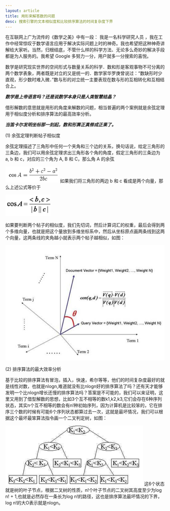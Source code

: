 ```yaml
---
layout: article
title: 用形来解答数的问题
desc: 搜索引擎的文本相似度和比较排序算法的时间复杂度下界
---
```


在互联网上广为流传的《数学之美》中有一段：
我是一名科学研究人员 ，我在工作中经常惊叹于数学语言应用于解决实际问题上时的神奇。我也希望把这种神奇讲解给大家听。当然，归根结底，不管什么样的科学方法、无论多么奇妙的解决手段都是为人服务的。我希望 Google 多努力一分，用户就多一分搜索的喜悦。

数学是研究现实世界的空间形式与数量关系的科学．数和形是客观事物不可分离的两个数学表象，两者既是对立的又是统一的．数学家华罗庚曾说过：“数缺形时少直观，形少数时难入微．”数与形的对立统一主要表现在数与形的互相转化和互相结合上。

***数学是上帝语言吗？还是说数学本身只是人类智慧结晶？***


借形解数的意思就是用形的角度来解数的问题，相当普遍的两个案例就是余弦定理用于相似度分析和排序算法的最高效率分析。

***当笛卡尔发明坐标那一刻起，数和形算正真修成正果了。***

(1) 余弦定理判断帖子相似度

余弦定理描述了三角形中任何一个夹角和三个边的关系，换句话说，给定三角形的三条边，我们可以用余弦定理求出三角形各个角的角度，假定三角形的三条边为 a, b 和 c，对应的三个角为 A, B 和 C，那么角 A 的余弦


![cos](/images/cos1.jpg)
 如果我们将三角形的两边 b 和 c 看成是两个向量，那么上述公式等价于

![cos](/images/cos2.jpg)

如果要判断两个帖子的相似度，我们先切词，然后计算词汇的权重，最后会得到两个多维向量，也就是把这个量放到多维坐标系中，然后从坐标原点画两条线到这两个向量，这两条线的夹角越小就表示两个帖子越相似，如图：

![cos](/images/vector_model.jpg)


(2) 排序算法的最大效率分析

基于比较的排序算法有冒泡，插入，快速，希尔等等，他们的时间复杂度最好的就是线性对数，也就是nlogn,难道就没有比nlogn好的排序算法了吗？还有天才能够发明一个比nlogn增长还慢的排序算法吗？答案是不可能的，我们可以来证明，这里又用到了借型解数的思想，比如3个互不相等的数k1,k2,k3,它们会存在6种序列状态，其实n个互不相等的数会有n!种初始序列，因为计算机是比较笨的，它在排序三个数的时候有可能6个序列状态都算过去一次，这就是最坏情况，我们可以根据这个最坏最笨算法指令画一个二叉判定树，如图：

![cos](/images/sort_complex.jpg)
这6个状态就是树的叶子节点，根据二叉树的性质，n!个叶子节点的二叉树其高度至少为log n! + 1,也就是必然存在一条长为log n!的路径，这也是排序算法最坏情况的下界，log n!的大O表示就是nlogn。


